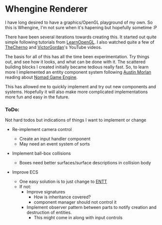 # Whengine Renderer
I have long desired to have a graphics/OpenGL playground of my own. So this is Whengine, I'm not sure when it's hapening but hopefully sometime :P

There have been several iterations towards creating this. It started out quite simple following tutorials from [LearnOpenGL](https://learnopengl.com/).
I also watched quite a few of [TheCherno](https://www.youtube.com/c/TheChernoProject) and [VictorGordan](https://www.youtube.com/c/VictorGordan)'s YouTube videos.

The basis for all of this has all the time been experimentation. Try things out, and see how it looks, and what can be done with it. The scattered building blocks
I created initially became tedious really fast. So, to learn more I implemented an entity component system following  [Austin Morlan](https://austinmorlan.com/posts/entity_component_system/) reading about [Nomad Game Engine](https://savas.ca/nomad).

This has allowed me to quickly implement and try out new components and systems. Hopefully it will also make more complicated implementations more fun and easy in the future.


### ToDo:

Not hard todos but indications of things I want to implement or change

- Re-implement camera control 
	- Create an input handler component
	- May need an event system of sorts

- Implement ball-box collisions
	- Boxes need better surfaces/surface descriptions in collision body

- Improve ECS
	- One easy solution is to just change to [ENTT](https://github.com/skypjack/entt)
	- If not:
		- Improve signatures
			- How is inheritance covered?
			-  component manager should not control it
		- Implement observer pattern between parts to notify creation and destruction of entities.
			- This might come in along with input controls
